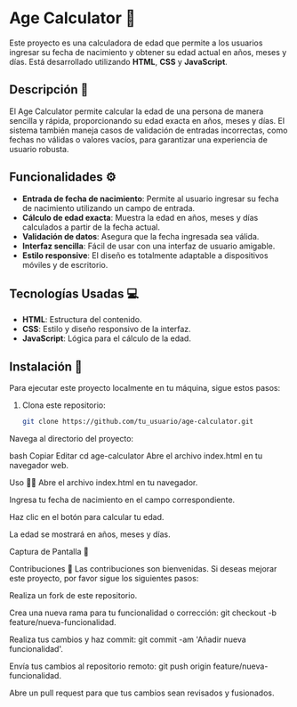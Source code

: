 # Age Calculator 🧮

Este proyecto es una calculadora de edad que permite a los usuarios ingresar su fecha de nacimiento y obtener su edad actual en años, meses y días. Está desarrollado utilizando **HTML**, **CSS** y **JavaScript**.

## Descripción 📖

El Age Calculator permite calcular la edad de una persona de manera sencilla y rápida, proporcionando su edad exacta en años, meses y días. El sistema también maneja casos de validación de entradas incorrectas, como fechas no válidas o valores vacíos, para garantizar una experiencia de usuario robusta.

## Funcionalidades ⚙️

- **Entrada de fecha de nacimiento**: Permite al usuario ingresar su fecha de nacimiento utilizando un campo de entrada.
- **Cálculo de edad exacta**: Muestra la edad en años, meses y días calculados a partir de la fecha actual.
- **Validación de datos**: Asegura que la fecha ingresada sea válida.
- **Interfaz sencilla**: Fácil de usar con una interfaz de usuario amigable.
- **Estilo responsive**: El diseño es totalmente adaptable a dispositivos móviles y de escritorio.

## Tecnologías Usadas 💻

- **HTML**: Estructura del contenido.
- **CSS**: Estilo y diseño responsivo de la interfaz.
- **JavaScript**: Lógica para el cálculo de la edad.

## Instalación 🚀

Para ejecutar este proyecto localmente en tu máquina, sigue estos pasos:

1. Clona este repositorio:

   ```bash
   git clone https://github.com/tu_usuario/age-calculator.git
Navega al directorio del proyecto:

bash
Copiar
Editar
cd age-calculator
Abre el archivo index.html en tu navegador web.

Uso 🧑‍💻
Abre el archivo index.html en tu navegador.

Ingresa tu fecha de nacimiento en el campo correspondiente.

Haz clic en el botón para calcular tu edad.

La edad se mostrará en años, meses y días.

Captura de Pantalla 📸

Contribuciones 🤝
Las contribuciones son bienvenidas. Si deseas mejorar este proyecto, por favor sigue los siguientes pasos:

Realiza un fork de este repositorio.

Crea una nueva rama para tu funcionalidad o corrección: git checkout -b feature/nueva-funcionalidad.

Realiza tus cambios y haz commit: git commit -am 'Añadir nueva funcionalidad'.

Envía tus cambios al repositorio remoto: git push origin feature/nueva-funcionalidad.

Abre un pull request para que tus cambios sean revisados y fusionados.
